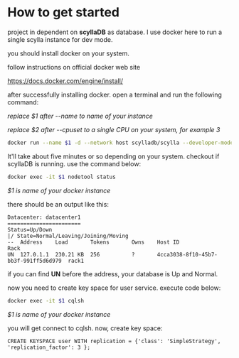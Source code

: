 # How to get started

project in dependent on **scyllaDB** as database. I use docker here to run a single scylla instance for dev mode.

you should install docker on your system.

follow instructions on official docker web site

https://docs.docker.com/engine/install/

after successfully installing docker. open a terminal and run the following command:

*replace $1 after --name to name of your instance*

*replace $2 after --cpuset to a single CPU on your system, for example 3*

```bash
docker run --name $1 -d --network host scylladb/scylla --developer-mode=1 --cpuset $2 --memory 1G --overprovisioned 0

```



It'll take about five minutes or so depending on your system. checkout if scyllaDB is running. use the command below:

```bash
docker exec -it $1 nodetool status
```

*$1 is name of your docker instance*

there should be an output like this:

```
Datacenter: datacenter1
=======================
Status=Up/Down
|/ State=Normal/Leaving/Joining/Moving
--  Address    Load       Tokens       Owns    Host ID                               Rack
UN  127.0.1.1  230.21 KB  256          ?       4cca3038-8f10-45b7-bb3f-991ff5d6d979  rack1

```

if you can find **UN** before the address, your database is Up and Normal.

now you need to create key space for user service. execute code below:

```bash
docker exec -it $1 cqlsh
```

*$1 is name of your docker instance*

you will get connect to cqlsh. now, create key space:

```CQL
CREATE KEYSPACE user WITH replication = {'class': 'SimpleStrategy', 'replication_factor': 3 }; 
```

